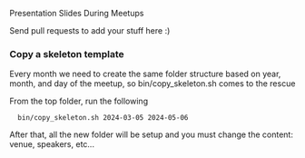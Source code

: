 Presentation Slides During Meetups

Send pull requests to add your stuff here :)

### Copy a skeleton template
Every month we need to create the same folder structure based on year, month, and day of the meetup, so bin/copy_skeleton.sh comes to the rescue

From the top folder, run the following
```
  bin/copy_skeleton.sh 2024-03-05 2024-05-06
```

After that, all the new folder will be setup and you must change the content: venue, speakers, etc...
